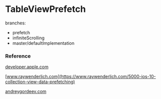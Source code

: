# TableViewPrefetch

branches:

* prefetch
* infiniteScrolling
* master/defaultImplementation


### Reference
[developer.apple.com](https://developer.apple.com/documentation/uikit/uitableviewdatasourceprefetching)

[www.raywenderlich.com](https://www.raywenderlich.com/5000-ios-10-collection-view-data-prefetching)

[andreygordeev.com](https://andreygordeev.com/2017/02/20/uitableview-prefetching/)

